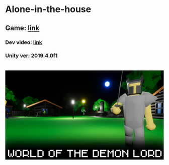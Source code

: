 # Alone-in-the-house

<h2>Game: <a href="https://gamejolt.com/games/aith/560419">link</a></h2>
<h3>Dev video: <a href="https://www.youtube.com/watch?v=3BXl4Pv2A-0">link</a><h3>
<p>Unity ver: 2019.4.0f1</p>

<br>
<img src="thumbnail.png">

